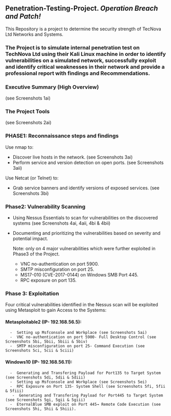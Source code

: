 ## Penetration-Testing-Project. _Operation Breach and Patch!_
This Repository is a project  to determine the security strength of TecNova Ltd Networks and Systems.

### The Project is to simulate internal penetration test on TechNova Ltd using their Kali Linux machine in order to identify vulnerabilities on a simulated network, successfully exploit and identify critical weaknesses in their network and provide a professional report with findings and Recommendations.

### Executive Summary (High Overview)
(see Screenshots 1ai)

### The Project Tools
(see Screenshots 2ai)

### PHASE1: Reconnaissance steps and findings
Use nmap to:
  - Discover live hosts in the network. (see Screenshots 3ai)
  - Perform service and version detection on open ports. (see Screenshots 3aii)

Use Netcat (or Telnet) to: 
  - Grab service banners and identify versions of exposed services. (see Screenshots 3bi)

### Phase2: Vulnerability Scanning
  - Using Nessus Essentials to scan for vulnerabilities on the discovered systems (see Screenshots 4ai, 4aii, 4bi & 4bii)
  - Documenting and prioritizing the vulnerabilities based on severity and potential impact.

    Note:  only on 4 major vulnerabilities which were further exploited in Phase3 of the Project.
      -  VNC no-authentication on port 5900.
      -  SMTP misconfiguration on port 25. 
      -  MS17-010 (CVE-2017-0144) on Windows SMB Port 445.
      -  RPC exposure on port 135.
     
### Phase 3: Exploitation
Four critical vulnerabilities identified in the Nessus scan will be exploited using Metasploit to gain Access to the Systems:
 
  #### Metasploitable2 (IP- 192.168.56.5):
      -  Setting up Msfconsole and Workplace (see Screenshots 5ai)
      -  VNC no-authentication on port 5900- Full Desktop Control (see Screenshots 5bi, 5bii, 5biii & 5biv)
      -  SMTP misconfiguration on port 25- Command Execution (see Screenshots 5ci, 5cii & 5ciii)

  #### Windows10 (IP- 192.168.56.11):
      -  Generating and Transfering Payload for Port135 to Target System (see Screenshots 5di, 5dii & 5diii)
      -  Setting up Msfconsole and Workplace (see Screenshots 5ei)
      -  RPC Exposure on Port 135- System Shell (see Screenshots 5fi, 5fii & 5fiii)
       -  Generating and Transfering Payload for Port445 to Target System (see Screenshots 5gi, 5gii & 5giii)
      -  EternalBlue SMB exploit on Port 445→ Remote Code Execution (see Screenshots 5hi, 5hii & 5hiii).


